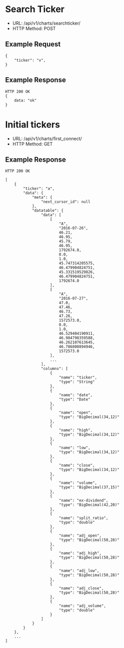 # Search Ticker

 * URL: /api/v1/charts/searchticker/
 * HTTP Method: POST
 
## Example Request

    {
	    "ticker": "v",
	}
    
## Example Response
	HTTP 200 OK
    {
		data: "ok"
	}
	

# Initial tickers

 * URL: /api/v1/charts/first_connect/
 * HTTP Method: GET

## Example Response
	HTTP 200 OK
	
	[
		{
			"ticker": "a",
			"data": {
				"meta": {
					"next_cursor_id": null
				},
				"datatable": {
					"data": [
						[
							"A",
							"2016-07-26",
							46.21,
							46.95,
							45.79,
							46.95,
							1792674.0,
							0.0,
							1.0,
							45.747314205575,
							46.479904824751,
							45.331519529826,
							46.479904824751,
							1792674.0
						],
						[
							"A",
							"2016-07-27",
							47.0,
							47.46,
							46.73,
							47.26,
							1572573.0,
							0.0,
							1.0,
							46.529404190911,
							46.984798359588,
							46.262107613645,
							46.786800894946,
							1572573.0
						],
						...
					],
					"columns": [
						{
							"name": "ticker",
							"type": "String"
						},
						{
							"name": "date",
							"type": "Date"
						},
						{
							"name": "open",
							"type": "BigDecimal(34,12)"
						},
						{
							"name": "high",
							"type": "BigDecimal(34,12)"
						},
						{
							"name": "low",
							"type": "BigDecimal(34,12)"
						},
						{
							"name": "close",
							"type": "BigDecimal(34,12)"
						},
						{
							"name": "volume",
							"type": "BigDecimal(37,15)"
						},
						{
							"name": "ex-dividend",
							"type": "BigDecimal(42,20)"
						},
						{
							"name": "split_ratio",
							"type": "double"
						},
						{
							"name": "adj_open",
							"type": "BigDecimal(50,28)"
						},
						{
							"name": "adj_high",
							"type": "BigDecimal(50,28)"
						},
						{
							"name": "adj_low",
							"type": "BigDecimal(50,28)"
						},
						{
							"name": "adj_close",
							"type": "BigDecimal(50,28)"
						},
						{
							"name": "adj_volume",
							"type": "double"
						}
					]
				}
			}
		},
		...
	]

